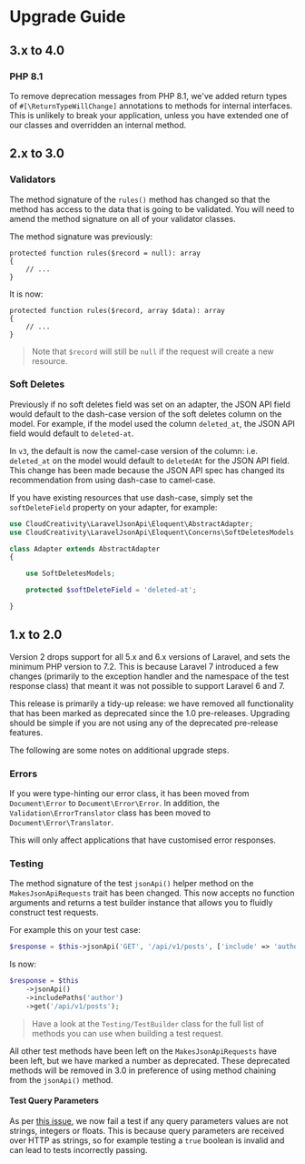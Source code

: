 # Upgrade Guide

## 3.x to 4.0

### PHP 8.1

To remove deprecation messages from PHP 8.1, we've added return types of `#[\ReturnTypeWillChange]` annotations to
methods for internal interfaces. This is unlikely to break your application, unless you have extended one of our classes
and overridden an internal method.

## 2.x to 3.0

### Validators

The method signature of the `rules()` method has changed so that the method has access to the data
that is going to be validated. You will need to amend the method signature on all of your validator
classes.

The method signature was previously:

```
protected function rules($record = null): array
{
    // ...
}
```

It is now:

```
protected function rules($record, array $data): array
{
    // ...
}
```

> Note that `$record` will still be `null` if the request will create a new resource.

### Soft Deletes

Previously if no soft deletes field was set on an adapter, the JSON API field would default to the dash-case
version of the soft deletes column on the model. For example, if the model used the column `deleted_at`,
the JSON API field would default to `deleted-at`.

In `v3`, the default is now the camel-case version of the column: i.e. `deleted_at` on the model would default
to `deletedAt` for the JSON API field. This change has been made because the JSON API spec has changed its
recommendation from using dash-case to camel-case.

If you have existing resources that use dash-case, simply set the `softDeleteField` property on your adapter,
for example:

```php
use CloudCreativity\LaravelJsonApi\Eloquent\AbstractAdapter;
use CloudCreativity\LaravelJsonApi\Eloquent\Concerns\SoftDeletesModels;

class Adapter extends AbstractAdapter
{

    use SoftDeletesModels;

    protected $softDeleteField = 'deleted-at';

}
```

## 1.x to 2.0

Version 2 drops support for all 5.x and 6.x versions of Laravel, and sets the minimum PHP version to 7.2.
This is because Laravel 7 introduced a few changes (primarily to the exception handler and the namespace
of the test response class) that meant it was not possible to support Laravel 6 and 7.

This release is primarily a tidy-up release: we have removed all functionality that has been marked
as deprecated since the 1.0 pre-releases. Upgrading should be simple if you are not using any of the
deprecated pre-release features.

The following are some notes on additional upgrade steps.

### Errors

If you were type-hinting our error class, it has been moved from `Document\Error` to `Document\Error\Error`.
In addition, the `Validation\ErrorTranslator` class has been moved to `Document\Error\Translator`.

This will only affect applications that have customised error responses.

### Testing

The method signature of the test `jsonApi()` helper method on the `MakesJsonApiRequests` trait has been changed.
This now accepts no function arguments and returns a test builder instance that allows you to fluidly construct test
requests.

For example this on your test case:

```php
$response = $this->jsonApi('GET', '/api/v1/posts', ['include' => 'author']);
```

Is now:

```php
$response = $this
    ->jsonApi()
    ->includePaths('author')
    ->get('/api/v1/posts');
```

> Have a look at the `Testing/TestBuilder` class for the full list of methods you can use when building
> a test request.

All other test methods have been left on the `MakesJsonApiRequests` have been left, but we have marked a number
as deprecated. These deprecated methods will be removed in 3.0 in preference of using method chaining from the
`jsonApi()` method.

#### Test Query Parameters

As per [this issue](https://github.com/cloudcreativity/laravel-json-api/issues/427), we now fail a test if
any query parameters values are not strings, integers or floats. This is because query parameters are received
over HTTP as strings, so for example testing a `true` boolean is invalid and can lead to tests incorrectly
passing.
